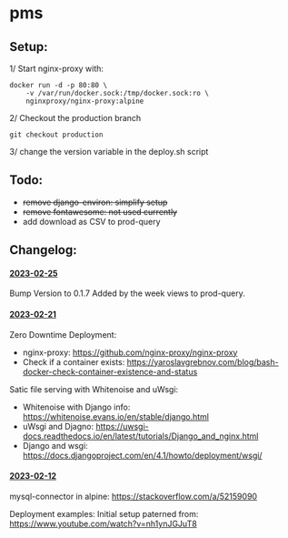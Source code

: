 # pms

## Setup:
1/ Start nginx-proxy with:
```
docker run -d -p 80:80 \
    -v /var/run/docker.sock:/tmp/docker.sock:ro \
    nginxproxy/nginx-proxy:alpine
```
2/ Checkout the production branch
``` 
git checkout production 
```
3/ change the version variable in the deploy.sh script



## Todo:
- <s>remove django-environ: simplify setup</s>
- <s>remove fontawesome: not used currently</s>
- add download as CSV to prod-query

## Changelog:
#### <ins>2023-02-25</ins>
Bump Version to 0.1.7
Added by the week views to prod-query.

#### <ins>2023-02-21</ins>
Zero Downtime Deployment:
- nginx-proxy: https://github.com/nginx-proxy/nginx-proxy
- Check if a container exists: https://yaroslavgrebnov.com/blog/bash-docker-check-container-existence-and-status

Satic file serving with Whitenoise and uWsgi: 
- Whitenoise with Django info: https://whitenoise.evans.io/en/stable/django.html
- uWsgi and Djagno: https://uwsgi-docs.readthedocs.io/en/latest/tutorials/Django_and_nginx.html
- Django and wsgi: https://docs.djangoproject.com/en/4.1/howto/deployment/wsgi/

#### <ins>2023-02-12</ins>
mysql-connector in alpine:
    https://stackoverflow.com/a/52159090

Deployment examples:
    Initial setup paterned from: https://www.youtube.com/watch?v=nh1ynJGJuT8
